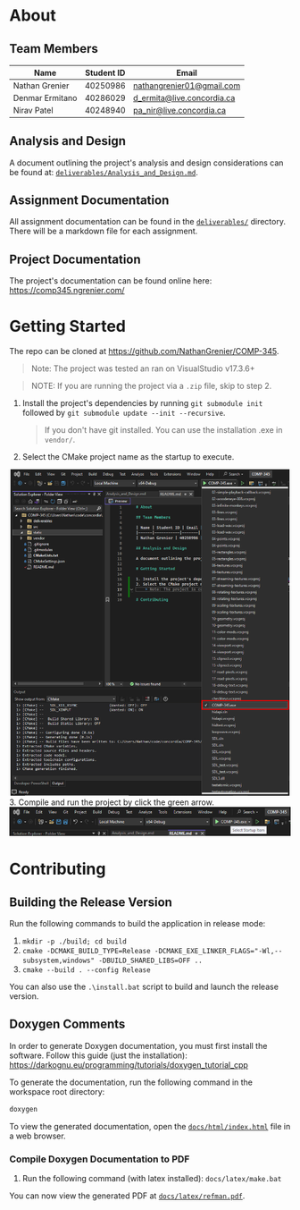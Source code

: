 # About

## Team Members

| Name            | Student ID | Email                      |
| --------------- | ---------- | -------------------------- |
| Nathan Grenier  | 40250986   | nathangrenier01@gmail.com  |
| Denmar Ermitano | 40286029   | d_ermita@live.concordia.ca |
| Nirav Patel     | 40248940   | pa_nir@live.concordia.ca   |

## Analysis and Design

A document outlining the project's analysis and design considerations can be found at: [`deliverables/Analysis_and_Design.md`](deliverables/Analysis_and_Design.md).

## Assignment Documentation

All assignment documentation can be found in the [`deliverables/`](deliverables/) directory. There will be a markdown file for each assignment.

## Project Documentation

The project's documentation can be found online here: https://comp345.ngrenier.com/

# Getting Started

The repo can be cloned at https://github.com/NathanGrenier/COMP-345.

> Note: The project was tested an ran on VisualStudio v17.3.6+

> NOTE: If you are running the project via a `.zip` file, skip to step 2.

1. Install the project's dependencies by running `git submodule init` followed by `git submodule update --init --recursive`.
   > If you don't have git installed. You can use the installation .exe in `vendor/`.
2. Select the CMake project name as the startup to execute.
<div align="center">
	<img src="static/select_startup.png" alt="Select Startup" width="500">
</div>
3. Compile and run the project by click the green arrow.
<div align="center">
	<img src="static/run_project.png" alt="Select Startup" width="800">
</div>

# Contributing

## Building the Release Version

Run the following commands to build the application in release mode:
1. `mkdir -p ./build; cd build`
2. `cmake -DCMAKE_BUILD_TYPE=Release -DCMAKE_EXE_LINKER_FLAGS="-Wl,--subsystem,windows" -DBUILD_SHARED_LIBS=OFF ..`
3. `cmake --build . --config Release`

You can also use the `.\install.bat` script to build and launch the release version.

## Doxygen Comments

In order to generate Doxygen documentation, you must first install the software. Follow this guide (just the installation): https://darkognu.eu/programming/tutorials/doxygen_tutorial_cpp

To generate the documentation, run the following command in the workspace root directory:

```bash
doxygen
```

To view the generated documentation, open the <a href="docs/html/index.html" target="_blank">`docs/html/index.html`</a> file in a web browser.

### Compile Doxygen Documentation to PDF

1. Run the following command (with latex installed): `docs/latex/make.bat`

You can now view the generated PDF at [`docs/latex/refman.pdf`](docs/latex/refman.pdf).
